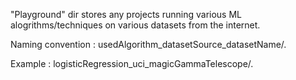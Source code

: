 "Playground" dir stores any projects running various ML alogrithms/techniques on various datasets from the internet.

Naming convention : 
usedAlgorithm_datasetSource_datasetName/.

Example : 
logisticRegression_uci_magicGammaTelescope/.

